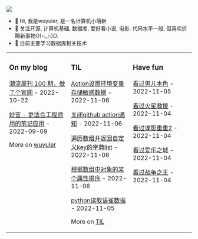 ![](https://wuyuler-1304867472.cos.ap-shanghai.myqcloud.com/images/202211041128000.png)



- 👋 Hi, 我是wuyuler, 是一名计算机小萌新
- 👀 关注开源, 计算机基础, 数据库, 爱好看小说, 电影. 代码水平一般, 但喜欢折腾新事物O(∩_∩)O.
- 🌱 目前主要学习数据库相关技术
<table><tr><td valign="top" width="33%">


### On my blog
<!-- blog starts -->
[潮流周刊 100 期，做了个官网](https://wuyuler.github.io/2022-10-22/weekly.html) - 2022-10-22

[妙言 - 更适合工程师用的笔记应用](https://wuyuler.github.io/2022-09-09/miaoyan.html) - 2022-09-09
<!-- blog ends -->
More on [wuyuler](https://wuyuler.github.io/)
</td><td valign="top" width="33%">

### TIL
<!-- til starts -->
[Action设置环境变量存储敏感数据](https://www.yuque.com/yongyule/xkp8qg/obzwmmkcw7lrct27) - 2022-11-06

[关闭github action通知](https://www.yuque.com/yongyule/xkp8qg/ypcreufp38r8pifg) - 2022-11-06

[遍历数组并返回自定义key的字典list](https://www.yuque.com/yongyule/xkp8qg/lee17h43o9vezbnc) - 2022-11-06

[根据数组中对象的某个属性排序](https://www.yuque.com/yongyule/xkp8qg/svk3gmsmfv3wowpn) - 2022-11-06

[python读取语雀数据](https://www.yuque.com/yongyule/xkp8qg/ou5am4xff8sznevc) - 2022-11-05
<!-- til ends -->
More on [TIL](https://www.yuque.com/yongyule/xkp8qg)
</td><td valign="top" width="33%">

### Have fun
<!-- douban starts -->
[看过男儿本色](http://movie.douban.com/subject/2080133/) - 2022-11-05

[看过火星救援](http://movie.douban.com/subject/25864085/) - 2022-11-04

[看过谍影重重2](http://movie.douban.com/subject/1308767/) - 2022-11-04

[看过爱乐之城](http://movie.douban.com/subject/25934014/) - 2022-11-04

[看过战争之王](http://movie.douban.com/subject/1419936/) - 2022-11-04
<!-- douban ends -->
</td></tr></table>

<!---
wuyuler/wuyuler is a ✨ special ✨ repository because its `README.md` (this file) appears on your GitHub profile.
You can click the Preview link to take a look at your changes.
--->
